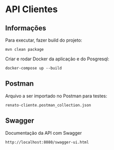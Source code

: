 # API Clientes

## Informações

Para executar, fazer build do projeto:

~~~
mvn clean package
~~~

Criar e rodar Docker da aplicação e do Posgresql:

~~~
docker-compose up --build
~~~

## Postman

Arquivo a ser importado no Postman para testes:

~~~
renato-cliente.postman_collection.json
~~~

## Swagger

Documentação da API com Swagger

~~~
http://localhost:8080/swagger-ui.html
~~~

